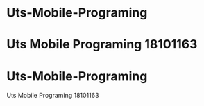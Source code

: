 # Uts-Mobile-Programing
Uts Mobile Programing 18101163
=======
# Uts-Mobile-Programing
Uts Mobile Programing 18101163
